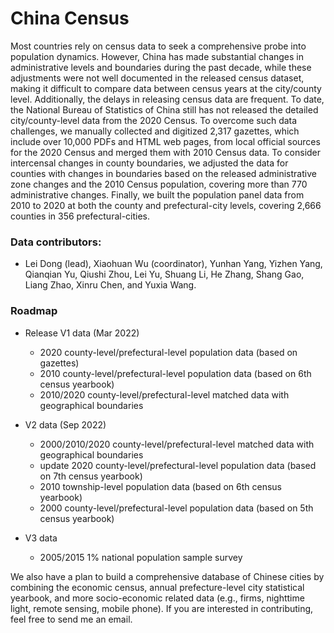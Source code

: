 # China Census

Most countries rely on census data to seek a comprehensive probe into population dynamics. However, China has made substantial changes in administrative levels and boundaries during the past decade, while these adjustments were not well documented in the released census dataset, making it difficult to compare data between census years at the city/county level. Additionally, the delays in releasing census data are frequent. To date, the National Bureau of Statistics of China still has not released the detailed city/county-level data from the 2020 Census. To overcome such data challenges, we manually collected and digitized 2,317 gazettes, which include over 10,000 PDFs and HTML web pages, from local official sources for the 2020 Census and merged them with 2010 Census data. To consider intercensal changes in county boundaries, we adjusted the data for counties with changes in boundaries based on the released administrative zone changes and the 2010 Census population, covering more than 770 administrative changes. Finally, we built the population panel data from 2010 to 2020 at both the county and prefectural-city levels, covering 2,666 counties in 356 prefectural-cities.

### Data contributors: 

- Lei Dong (lead), Xiaohuan Wu (coordinator), Yunhan Yang, Yizhen Yang, Qianqian Yu, Qiushi Zhou, Lei Yu, Shuang Li, He Zhang, Shang Gao, Liang Zhao, Xinru Chen, and Yuxia Wang.

### Roadmap

- Release V1 data (Mar 2022)
    * 2020 county-level/prefectural-level population data (based on gazettes)
    * 2010 county-level/prefectural-level population data (based on 6th census yearbook)
    * 2010/2020 county-level/prefectural-level matched data with geographical boundaries

- V2 data (Sep 2022)
    * 2000/2010/2020 county-level/prefectural-level matched data with geographical boundaries
    * update 2020 county-level/prefectural-level population data (based on 7th census yearbook)
    * 2010 township-level population data (based on 6th census yearbook)
    * 2000 county-level/prefectural-level population data (based on 5th census yearbook)

- V3 data
    * 2005/2015 1% national population sample survey


We also have a plan to build a comprehensive database of Chinese cities by combining the economic census, annual prefecture-level city statistical yearbook, and more socio-economic related data (e.g., firms, nighttime light, remote sensing, mobile phone). If you are interested in contributing, feel free to send me an email.
